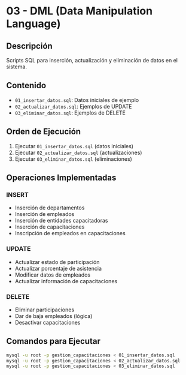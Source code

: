 # 03 - DML (Data Manipulation Language)

## Descripción

Scripts SQL para inserción, actualización y eliminación de datos en el sistema.

## Contenido

- `01_insertar_datos.sql`: Datos iniciales de ejemplo
- `02_actualizar_datos.sql`: Ejemplos de UPDATE
- `03_eliminar_datos.sql`: Ejemplos de DELETE

## Orden de Ejecución

1. Ejecutar `01_insertar_datos.sql` (datos iniciales)
2. Ejecutar `02_actualizar_datos.sql` (actualizaciones)
3. Ejecutar `03_eliminar_datos.sql` (eliminaciones)

## Operaciones Implementadas

### INSERT
- Inserción de departamentos
- Inserción de empleados
- Inserción de entidades capacitadoras
- Inserción de capacitaciones
- Inscripción de empleados en capacitaciones

### UPDATE
- Actualizar estado de participación
- Actualizar porcentaje de asistencia
- Modificar datos de empleados
- Actualizar información de capacitaciones

### DELETE
- Eliminar participaciones
- Dar de baja empleados (lógica)
- Desactivar capacitaciones

## Comandos para Ejecutar

```bash
mysql -u root -p gestion_capacitaciones < 01_insertar_datos.sql
mysql -u root -p gestion_capacitaciones < 02_actualizar_datos.sql
mysql -u root -p gestion_capacitaciones < 03_eliminar_datos.sql
```

